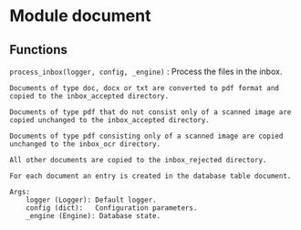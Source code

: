 Module document
===============

Functions
---------

    
`process_inbox(logger, config, _engine)`
:   Process the files in the inbox.
    
    Documents of type doc, docx or txt are converted to pdf format and copied to the inbox_accepted directory.
    
    Documents of type pdf that do not consist only of a scanned image are copied unchanged to the inbox_accepted directory.
    
    Documents of type pdf consisting only of a scanned image are copied unchanged to the inbox_ocr directory.
    
    All other documents are copied to the inbox_rejected directory.
    
    For each document an entry is created in the database table document.
    
    Args:
        logger (Logger): Default logger.
        config (dict):   Configuration parameters.
        _engine (Engine): Database state.